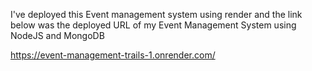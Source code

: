 I've deployed this Event management system using render and the link below was the deployed URL of my Event Management System using NodeJS and MongoDB

https://event-management-trails-1.onrender.com/
